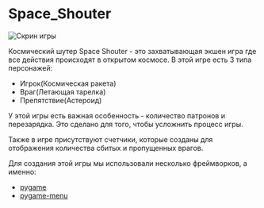 # Space_Shouter
![Скрин игры](https://i.imgur.com/n3gDwV0.png)

Космический шутер
Space Shouter - это захватывающая экшен игра где все действия происходят в открытом космосе. 
В этой игре есть 3 типа персонажей:
- Игрок(Космическая ракета)
- Враг(Летающая тарелка)
- Препятствие(Астероид)

У этой игры есть важная особенность - количество  патронов и перезарядка. Это сделано для того, чтобы усложнить процесс игры.

Также в игре присутствуют счетчики, которые созданы для отображения количества сбитых и пропущенных врагов.

Для создания этой игры мы использовали несколько фреймворков, а именно:
- [pygame](https://www.pygame.org/)
- [pygame-menu](https://pygame-menu.readthedocs.io/en/latest/)

